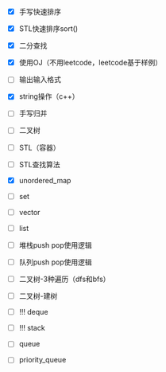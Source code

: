- [x] 手写快速排序
- [x] STL快速排序sort()
- [x] 二分查找
- [x] 使用OJ（不用leetcode，leetcode基于样例）
- [ ] 输出输入格式
- [x] string操作（c++）
- [ ] 手写归并
- [ ] 二叉树
- [ ] STL（容器）
- [ ] STL查找算法
- [x] unordered_map
- [ ] set
- [ ] vector
- [ ] list
- [ ] 堆栈push pop使用逻辑
- [ ] 队列push pop使用逻辑
- [ ] 二叉树-3种遍历（dfs和bfs）
- [ ] 二叉树-建树
- [ ] !!! deque
- [ ] !!! stack
- [ ] queue
- [ ] priority_queue


